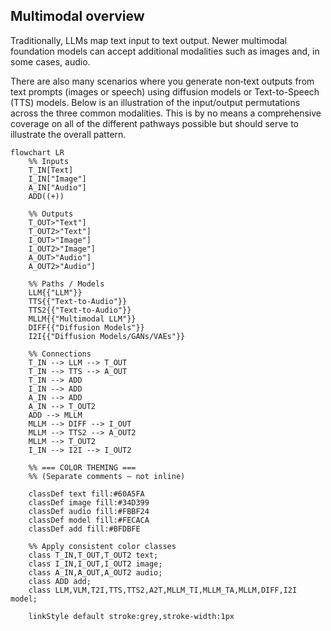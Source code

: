## Multimodal overview

Traditionally, LLMs map text input to text output. Newer multimodal foundation models can accept additional modalities such as images and, in some cases, audio.

There are also many scenarios where you generate non‑text outputs from text prompts (images or speech) using diffusion models or Text-to-Speech (TTS) models. Below is an illustration of the input/output permutations across the three common modalities. This is by no means a comprehensive coverage on all of the different pathways possible but should serve to illustrate the overall pattern.

```mermaid
flowchart LR
    %% Inputs
    T_IN[Text]
    I_IN["Image"]
    A_IN["Audio"]
    ADD((+))

    %% Outputs
    T_OUT>"Text"]
    T_OUT2>"Text"]
    I_OUT>"Image"]
    I_OUT2>"Image"]
    A_OUT>"Audio"]
    A_OUT2>"Audio"]

    %% Paths / Models
    LLM{{"LLM"}}
    TTS{{"Text-to-Audio"}}
    TTS2{{"Text-to-Audio"}}
    MLLM{{"Multimodal LLM"}}
    DIFF{{"Diffusion Models"}}
    I2I{{"Diffusion Models/GANs/VAEs"}}

    %% Connections
    T_IN --> LLM --> T_OUT
    T_IN --> TTS --> A_OUT
    T_IN --> ADD
    I_IN --> ADD
    A_IN --> ADD
    A_IN --> T_OUT2
    ADD --> MLLM
    MLLM --> DIFF --> I_OUT
    MLLM --> TTS2 --> A_OUT2
    MLLM --> T_OUT2
    I_IN --> I2I --> I_OUT2

    %% === COLOR THEMING ===
    %% (Separate comments — not inline)

    classDef text fill:#60A5FA
    classDef image fill:#34D399
    classDef audio fill:#FBBF24
    classDef model fill:#FECACA
    classDef add fill:#BFDBFE

    %% Apply consistent color classes
    class T_IN,T_OUT,T_OUT2 text;
    class I_IN,I_OUT,I_OUT2 image;
    class A_IN,A_OUT,A_OUT2 audio;
    class ADD add;
    class LLM,VLM,T2I,TTS,TTS2,A2T,MLLM_TI,MLLM_TA,MLLM,DIFF,I2I model;

    linkStyle default stroke:grey,stroke-width:1px
```